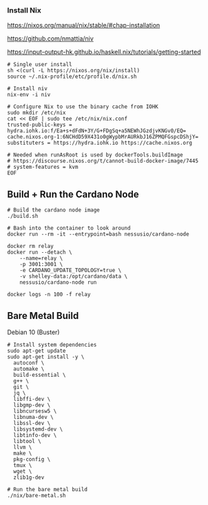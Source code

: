 
### Install Nix

https://nixos.org/manual/nix/stable/#chap-installation

https://github.com/nmattia/niv

https://input-output-hk.github.io/haskell.nix/tutorials/getting-started

```
# Single user install
sh <(curl -L https://nixos.org/nix/install)
source ~/.nix-profile/etc/profile.d/nix.sh

# Install niv
nix-env -i niv

# Configure Nix to use the binary cache from IOHK
sudo mkdir /etc/nix
cat << EOF | sudo tee /etc/nix/nix.conf
trusted-public-keys = hydra.iohk.io:f/Ea+s+dFdN+3Y/G+FDgSq+a5NEWhJGzdjvKNGv0/EQ= cache.nixos.org-1:6NCHdD59X431o0gWypbMrAURkbJ16ZPMQFGspcDShjY=
substituters = https://hydra.iohk.io https://cache.nixos.org

# Needed when runAsRoot is used by dockerTools.buildImage
# https://discourse.nixos.org/t/cannot-build-docker-image/7445
# system-features = kvm
EOF
```

## Build + Run the Cardano Node

```
# Build the cardano node image
./build.sh

# Bash into the container to look around
docker run --rm -it --entrypoint=bash nessusio/cardano-node

docker rm relay
docker run --detach \
    --name=relay \
    -p 3001:3001 \
    -e CARDANO_UPDATE_TOPOLOGY=true \
    -v shelley-data:/opt/cardano/data \
    nessusio/cardano-node run

docker logs -n 100 -f relay
```

## Bare Metal Build

Debian 10 (Buster)

```
# Install system dependencies
sudo apt-get update
sudo apt-get install -y \
  autoconf \
  automake \
  build-essential \
  g++ \
  git \
  jq \
  libffi-dev \
  libgmp-dev \
  libncursesw5 \
  libnuma-dev \
  libssl-dev \
  libsystemd-dev \
  libtinfo-dev \
  libtool \
  llvm \
  make \
  pkg-config \
  tmux \
  wget \
  zlib1g-dev

# Run the bare metal build
./nix/bare-metal.sh
```
